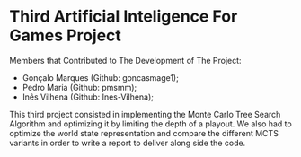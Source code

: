 # Third Artificial Inteligence For Games Project 

Members that Contributed to The Development of The Project:
- Gonçalo Marques (Github: goncasmage1);
- Pedro Maria (Github: pmsmm);
- Inês Vilhena (Github: Ines-Vilhena);

This third project consisted in implementing the Monte Carlo Tree Search Algorithm and optimizing it by limiting the depth of a playout. We also had to optimize the world state representation and compare the different MCTS variants in order to write a report to deliver along side the code.  